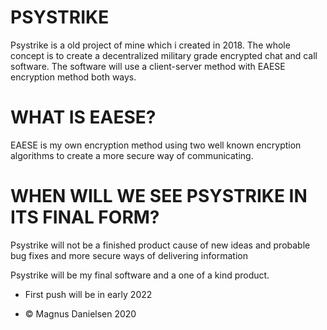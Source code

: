# PSYSTRIKE


Psystrike is a old project of mine which i created in 2018.
The whole concept is to create a decentralized military grade encrypted chat and call software.
The software will use a client-server method with EAESE encryption method both ways. 

# WHAT IS EAESE?
EAESE is my own encryption method using two well known encryption algorithms to create a more secure way of communicating.

# WHEN WILL WE SEE PSYSTRIKE IN ITS FINAL FORM?
Psystrike will not be a finished product cause of new ideas and probable bug fixes and more secure ways of delivering information




Psystrike will be my final software and a one of a kind product.


- First push will be in early 2022


- © Magnus Danielsen 2020 

